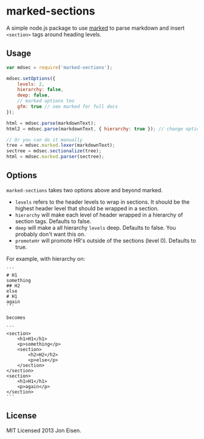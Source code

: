 # marked-sections

A simple node.js package to use [marked](https://github.com/chjj/marked) to parse markdown and insert `<section>` tags around heading levels.

## Usage

```javascript
var mdsec = require('marked-sections');

mdsec.setOptions({
	levels: 2,
	hierarchy: false,
	deep: false,
	// marked options too
	gfm: true // see marked for full docs
});

html = mdsec.parse(markdownText);
html2 = mdsec.parse(markdownText, { hierarchy: true }); // change options

// Or you can do it manually
tree = mdsec.marked.lexer(markdownText);
sectree = mdsec.sectionalize(tree);
html = mdsec.marked.parser(sectree);
```

## Options

`marked-sections` takes two options above and beyond marked.

- `levels` refers to the header levels to wrap in sections. It should be the highest header level that should be wrapped in a section.
- `hierarchy` will make each level of header wrapped in a hierarchy of section tags. Defaults to false.
- `deep` will make a all hierarchy `levels` deep. Defaults to false. You probably don't want this on.
- `promoteHr` will promote HR's outside of the sections (level 0). Defaults to true.

For example, with hierarchy on:

	```
	# H1
	something
	## H2
	else
	# H1
	again
	```

	becomes

	```
	<section>
		<h1>H1</h1>
		<p>something</p>
		<section>
			<h2>H2</h2>
			<p>else</p>
		</section>
	</section>
	<section>
		<h1>H1</h1>
		<p>again</p>
	</section>
	```

## License

MIT Licensed 2013 Jon Eisen.
